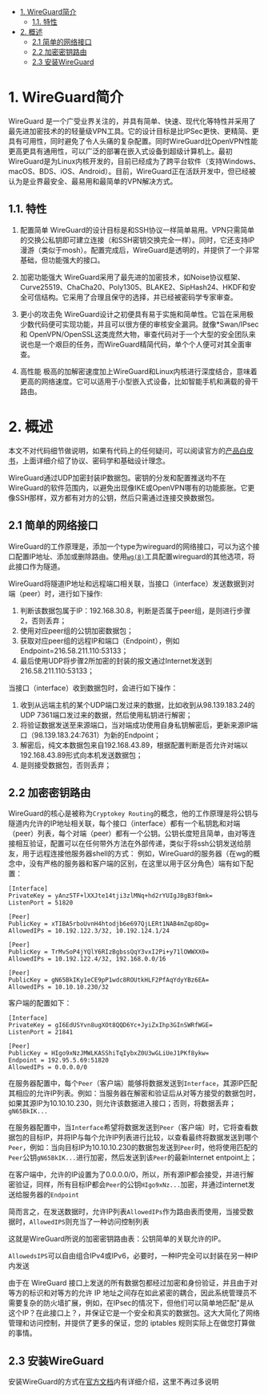 

<!-- @import "[TOC]" {cmd="toc" depthFrom=1 depthTo=6 orderedList=false} -->

<!-- code_chunk_output -->

- [1. WireGuard简介](#1-wireguard简介)
  - [1.1. 特性](#11-特性)
- [2. 概述](#2-概述)
  - [2.1 简单的网络接口](#21-简单的网络接口)
  - [2.2 加密密钥路由](#22-加密密钥路由)
  - [2.3 安装WireGuard](#23-安装wireguard)

<!-- /code_chunk_output -->


# 1. WireGuard简介

WireGuard 是一个广受业界关注的，并具有简单、快速、现代化等特性并采用了最先进加密技术的的轻量级VPN工具。它的设计目标是比IPSec更快、更精简、更具有可用性，同时避免了令人头痛的复杂配置。同时WireGuard比OpenVPN性能更高更具有通用性，可以广泛的部署在嵌入式设备到超级计算机上。最初WireGuard是为Linux内核开发的，目前已经成为了跨平台软件（支持Windows、macOS、BDS、iOS、Android）。目前，WireGuard正在活跃开发中，但已经被认为是业界最安全、最易用和最简单的VPN解决方式。

## 1.1. 特性

1. 配置简单
WireGuard的设计目标是和SSH协议一样简单易用。VPN只需简单的交换公私钥即可建立连接（和SSH密钥交换完全一样）。同时，它还支持IP漫游（类似于mosh）。配置完成后，WireGuard是透明的，并提供了一个非常基础，但功能强大的接口。

1. 加密功能强大
WireGuard采用了最先进的加密技术，如Noise协议框架、Curve25519、ChaCha20、Poly1305、BLAKE2、SipHash24、HKDF和安全可信结构。它采用了合理且保守的选择，并已经被密码学专家审查。

1. 更小的攻击免
WireGuard设计之初便具有易于实施和简单性。它旨在采用极少数代码便可实现功能，并且可以很方便的审核安全漏洞。就像*Swan/IPsec 和 OpenVPN/OpenSSL这类庞然大物，审查代码对于一个大型的安全团队来说也是一个艰巨的任务，而WireGuard精简代码，单个个人便可对其全面审查。

1. 高性能
极高的加解密速度加上WireGuard和Linux内核进行深度结合，意味着更高的网络速度。它可以适用于小型嵌入式设备，比如智能手机和满载的骨干路由。

# 2. 概述
本文不对代码细节做说明，如果有代码上的任何疑问，可以阅读官方的[产品白皮书](https://www.wireguard.com/papers/wireguard.pdf)，上面详细介绍了协议、密码学和基础设计理念。

WireGuard通过UDP加密封装IP数据包。密钥的分发和配置推送均不在WireGuard的软件范围内，以避免出现像IKE或OpenVPN哪有的功能膨胀。它更像SSH那样，双方都有对方的公钥，然后只需通过连接交换数据包。

## 2.1 简单的网络接口
WireGuard的工作原理是，添加一个type为wireguard的网络接口，可以为这个接口配置IP地址、添加或删除路由。使用[`wg(8)`](https://git.zx2c4.com/wireguard-tools/about/src/man/wg.8)工具配置wireguard的其他选项，将此接口作为隧道。

WireGuard将隧道IP地址和远程端口相关联，当接口（interface）发送数据到对端（peer）时，进行如下操作:

1. 判断该数据包属于IP：192.168.30.8，判断是否属于peer组，是则进行步骤2，否则丢弃；
1. 使用对应peer组的公钥加密数据包；
1. 获取对应peer组的远程IP和端口（Endpoint），例如Endpoint=216.58.211.110:53133；
1. 最后使用UDP将步骤2所加密的封装的报文通过Internet发送到216.58.211.110:53133；



当接口（interface）收到数据包时，会进行如下操作：

1. 收到从远端主机的某个UDP端口发过来的数据，比如收到从98.139.183.24的UDP 7361端口发过来的数据，然后使用私钥进行解密；
1. 将验证数据发送至来源端口，当对端成功使用自身私钥解密后，更新来源IP端口（98.139.183.24:7631）为新的Endpoint；
1. 解密后，纯文本数据包来自192.168.43.89，根据配置判断是否允许对端以192.168.43.89形式向本机发送数据包；
1. 是则接受数据包，否则丢弃；

## 2.2 加密密钥路由
WireGuard的核心是被称为`Cryptokey Routing`的概念，他的工作原理是将公钥与隧道内允许的IP地址相关联，每个接口（interface）都有一个私钥匙和对端（peer）列表，每个对端（peer）都有一个公钥。公钥长度短且简单，由对等连接相互验证，配置可以在任何带外方法在外部传递，类似于将ssh公钥发送给朋友，用于远程连接他服务器shell的方式：
例如，WireGuard的服务器（在wg的概念中，没有严格的服务器和客户端的区别，在这里以用于区分角色）端有如下配置：
```
[Interface]
PrivateKey = yAnz5TF+lXXJte14tji3zlMNq+hd2rYUIgJBgB3fBmk=
ListenPort = 51820

[Peer]
PublicKey = xTIBA5rboUvnH4htodjb6e697QjLERt1NAB4mZqp8Dg=
AllowedIPs = 10.192.122.3/32, 10.192.124.1/24

[Peer]
PublicKey = TrMvSoP4jYQlY6RIzBgbssQqY3vxI2Pi+y71lOWWXX0=
AllowedIPs = 10.192.122.4/32, 192.168.0.0/16

[Peer]
PublicKey = gN65BkIKy1eCE9pP1wdc8ROUtkHLF2PfAqYdyYBz6EA=
AllowedIPs = 10.10.10.230/32
```

客户端的配置如下：
```
[Interface]
PrivateKey = gI6EdUSYvn8ugXOt8QQD6Yc+JyiZxIhp3GInSWRfWGE=
ListenPort = 21841

[Peer]
PublicKey = HIgo9xNzJMWLKASShiTqIybxZ0U3wGLiUeJ1PKf8ykw=
Endpoint = 192.95.5.69:51820
AllowedIPs = 0.0.0.0/0
```
在服务器配置中，每个`Peer`（客户端）能够将数据发送到`Interface`，其源IP匹配其相应的允许IP列表。例如：当服务器在解密和验证后从对等方接受的数据包时，如果其源IP为10.10.10.230，则允许该数据进入接口；否则，将数据丢弃；`gN65BkIK...`

在服务器配置中，当`Interface`希望将数据发送到`Peer`（客户端）时，它将查看数据包的目标IP，并将IP与每个允许IP列表进行比较，以查看最终将数据发送到哪个`Peer`，例如：当向目标IP为10.10.10.230的数据包发送到`Peer`时，他将使用匹配的`Peer`公钥`gN65BkIK...`进行加密，然后发送到该`Peer`的最新Internet entpoint上；

在客户端中，允许的IP设置为了0.0.0.0/0，所以，所有源IP都会接受，并进行解密验证，同样，所有目标IP都会`Peer`的公钥`HIgo9xNz...`加密，并通过internet发送给服务器的`Endpoint`

简而言之，在发送数据时，允许IP列表`AllowedIPs`作为路由表而使用，当接受数据时，`AllowedIPS`则充当了一种访问控制列表

这就是WireGuard所说的加密密钥路由表：公钥简单的关联允许的IP。

`AllowedsIPS`可以自由组合IPv4或IPv6，必要时，一种IP完全可以封装在另一种IP内发送

由于在 WireGuard 接口上发送的所有数据包都经过加密和身份验证，并且由于对等方的标识和对等方的允许 IP 地址之间存在如此紧密的耦合，因此系统管理员不需要复杂的防火墙扩展，例如，在IPsec的情况下，但他们可以简单地匹配"是从这个IP？在此接口上？，并保证它是一个安全和真实的数据包。这大大简化了网络管理和访问控制，并提供了更多的保证，您的 iptables 规则实际上在做您打算做的事情。


## 2.3 安装WireGuard
安装WireGuard的方式在[官方文档](https://www.wireguard.com/install/)内有详细介绍，这里不再过多说明

